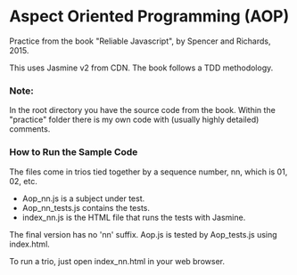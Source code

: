 # Aspect Oriented Programming (AOP)
Practice from the book "Reliable Javascript", by Spencer and Richards, 2015.

This uses Jasmine v2 from CDN.
The book follows a TDD methodology.

### Note:
In the root directory you have the source code from the book.
Within the "practice" folder there is my own code with (usually highly detailed) comments.

### How to Run the Sample Code

The files come in trios tied together by a sequence number, nn, which is 01, 02, etc.

- Aop_nn.js is a subject under test.
- Aop_nn_tests.js contains the tests.
- index_nn.js is the HTML file that runs the tests with Jasmine.

The final version has no 'nn' suffix. Aop.js is tested by Aop_tests.js using index.html.

To run a trio, just open index_nn.html in your web browser.